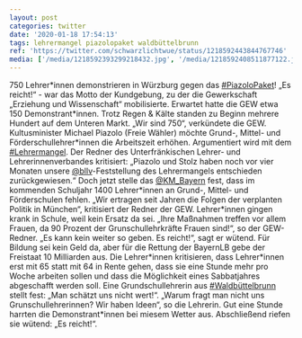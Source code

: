 ```yaml
---
layout: post
categories: twitter
date: '2020-01-18 17:54:13'
tags: lehrermangel piazolopaket waldbüttelbrunn
ref: 'https://twitter.com/schwarzlichtwue/status/1218592443844767746'
media: ['/media/1218592393299218432.jpg', '/media/1218592408511877122.jpg', '/media/1218592422306906112.jpg', '/media/1218592433736441858.jpg', '/media/1218592452329791490.jpg', '/media/1218592471455817729.jpg', '/media/1218592489726251008.jpg', '/media/1218592506750914561.jpg', '/media/1218592527936376840.jpg', '/media/1218592539630034944.jpg', '/media/1218592556075900928.jpg', '/media/1218592573696237569.jpg', '/media/1218592596941070336.jpg', '/media/1218592615861575681.jpg', '/media/1218592632517079047.jpg', '/media/1218592650200276994.jpg', '/media/1218592672207777792.jpg', '/media/1218592690742448129.jpg', '/media/1218592707590926336.jpg', '/media/1218592725035114497.jpg', '/media/1218592747424305157.jpg', '/media/1218592767565352962.jpg']
---
```

750 Lehrer\*innen demonstrieren in Würzburg gegen das [#PiazoloPaket](/t/piazolopaket)! 
„Es reicht!“ - war das Motto der Kundgebung, zu der die Gewerkschaft „Erziehung und Wissenschaft“ mobilisierte. Erwartet hatte die GEW etwa 150 Demonstrant\*innen. Trotz Regen &amp; Kälte standen zu Beginn mehrere Hundert auf dem Unteren Markt. „Wir sind 750“, verkündete die GEW. 
Kultusminister Michael Piazolo (Freie Wähler) möchte Grund-, Mittel- und Förderschullehrer\*innen die Arbeitszeit erhöhen. Argumentiert wird mit dem [#Lehrermangel](/t/lehrermangel). 
Der Redner des Unterfränkischen Lehrer- und Lehrerinnenverbandes kritisiert: „Piazolo und Stolz haben noch vor vier Monaten unsere [@bllv](https://twitter.com/bllv)-Feststellung des Lehrermangels entschieden zurückgewiesen.“ 
Doch jetzt stelle das [@KM_Bayern](https://twitter.com/KM_Bayern) fest, dass im kommenden Schuljahr 1400 Lehrer\*innen an Grund-, Mittel- und Förderschulen fehlen. 
„Wir ertragen seit Jahren die Folgen der verplanten Politik in München“, kritisiert der Redner der GEW. Lehrer\*innen gingen krank in Schule, weil kein Ersatz da sei. „Ihre Maßnahmen treffen vor allem Frauen, da 90 Prozent der Grunschullehrkräfte Frauen sind!“, so der GEW-Redner. 
„Es kann kein weiter so geben. Es reicht!“, sagt er wütend. Für Bildung sei kein Geld da, aber für die Rettung der BayernLB gebe der Freistaat 10 Milliarden aus.
Die Lehrer\*innen kritisieren, dass Lehrer\*innen erst mit 65 statt mit 64 in Rente gehen, dass sie eine Stunde mehr pro Woche arbeiten sollen und dass die Möglichkeit eines Sabbatjahres abgeschafft werden soll.
Eine Grundschullehrerin aus [#Waldbüttelbrunn](/t/waldbüttelbrunn) stellt fest: „Man schätzt uns nicht wert!“. „Warum fragt man nicht uns Grunschullehrerinnen? Wir haben Ideen“, so die Lehrerin.
Gut eine Stunde harrten die Demonstrant\*innen bei miesem Wetter aus. Abschließend riefen sie wütend: „Es reicht!“.